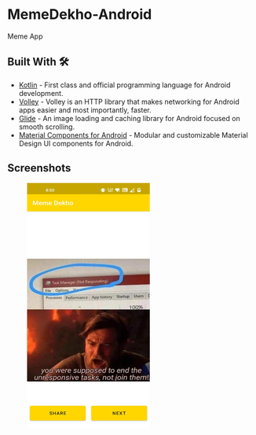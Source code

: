 # MemeDekho-Android
Meme App

## Built With 🛠
* [Kotlin] - First class and official programming language for Android development.
* [Volley] - Volley is an HTTP library that makes networking for Android apps easier and most importantly, faster.
* [Glide] - An image loading and caching library for Android focused on smooth scrolling.
* [Material Components for Android] - Modular and customizable Material Design UI components for Android.

## Screenshots
<img src="images/ss1.jpg" height="500" width="250" hspace="40">


[Kotlin]: https://kotlinlang.org/
[Volley]: https://google.github.io/volley/
[Glide]: https://github.com/bumptech/glide
[Material Components for Android]: https://github.com/material-components/material-components-android
